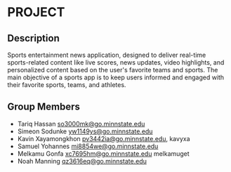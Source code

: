 # PROJECT

## Description

Sports entertainment news application, designed to deliver real-time sports-related content like live scores, news updates, video highlights, and personalized content based on the user's favorite teams and sports. The main objective of a sports app is to keep users informed and engaged with their favorite sports, teams, and athletes.

## Group Members

- Tariq Hassan <so3000mk@go.minnstate.edu>
- Simeon Sodunke <yw1149ys@go.minnstate.edu>
- Kavin Xayamongkhon <pv3442ia@go.minnstate.edu>, kavyxa
- Samuel Yohannes <mi8854we@go.minnstate.edu>
- Melkamu Gonfa <xc7695hm@go.minnstate.edu> melkamuget
- Noah Manning <qz3616eq@go.minnstate.edu>
